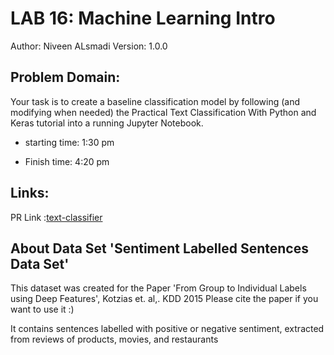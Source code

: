 # LAB 16: Machine Learning Intro
Author: Niveen ALsmadi Version: 1.0.0

## Problem Domain: 
Your task is to create a baseline classification model by following (and modifying when needed) the Practical Text Classification With Python and Keras tutorial into a running Jupyter Notebook.



- starting time: 1:30 pm

- Finish time: 4:20 pm

## Links:
PR Link :[text-classifier](https://github.com/NiveenAlSmadi/text-classifier/pull/1)

## About Data Set 'Sentiment Labelled Sentences Data Set'
This dataset was created for the Paper 'From Group to Individual Labels using Deep Features', Kotzias et. al,. KDD 2015
Please cite the paper if you want to use it :)

It contains sentences labelled with positive or negative sentiment, extracted from reviews of products, movies, and restaurants
